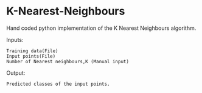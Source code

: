 # K-Nearest-Neighbours
Hand coded python implementation of the K Nearest Neighbours algorithm.

Inputs:

    Training data(File)
    Input points(File)
    Number of Nearest neighbours,K (Manual input)
    
Output:

    Predicted classes of the input points.
    
